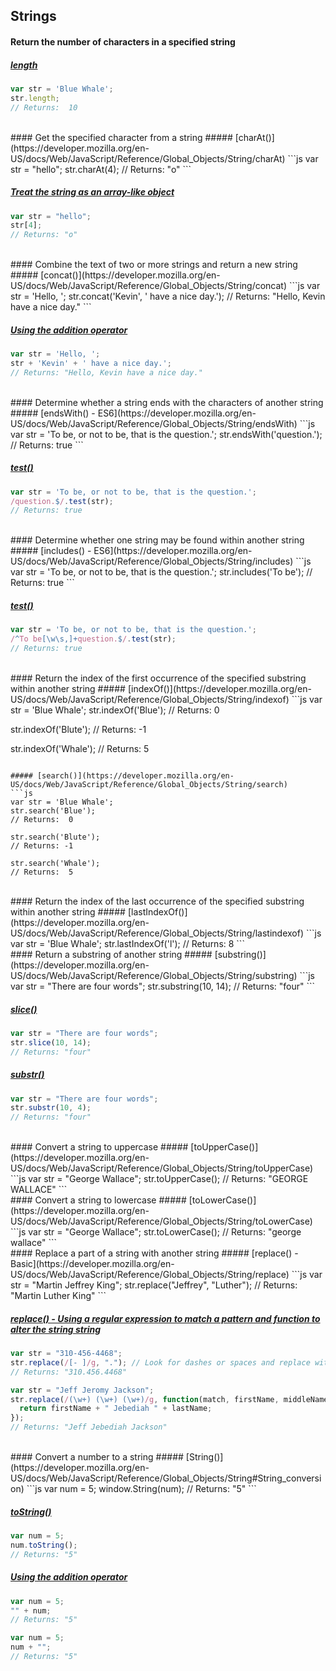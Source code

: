 ## Strings

#### Return the number of characters in a specified string
##### [length](https://developer.mozilla.org/en-US/docs/Web/JavaScript/Reference/Global_Objects/String/length)
```js
var str = 'Blue Whale';
str.length; 
// Returns:  10
```

<br>
#### Get the specified character from a string
##### [charAt()](https://developer.mozilla.org/en-US/docs/Web/JavaScript/Reference/Global_Objects/String/charAt)
```js
var str = "hello";
str.charAt(4);
// Returns: "o"
```

##### [Treat the string as an array-like object](https://developer.mozilla.org/en-US/docs/Web/JavaScript/Reference/Global_Objects/String#Character_access)
```js
var str = "hello";
str[4];
// Returns: "o"
```
<br>
#### Combine the text of two or more strings and return a new string
##### [concat()](https://developer.mozilla.org/en-US/docs/Web/JavaScript/Reference/Global_Objects/String/concat)
```js
var str = 'Hello, ';
str.concat('Kevin', ' have a nice day.');
// Returns: "Hello, Kevin have a nice day."
```

##### [Using the addition operator](https://developer.mozilla.org/en-US/docs/Web/JavaScript/A_re-introduction_to_JavaScript#Operators)
```js
var str = 'Hello, ';
str + 'Kevin' + ' have a nice day.';
// Returns: "Hello, Kevin have a nice day."
```

<br>
#### Determine whether a string ends with the characters of another string
##### [endsWith() - ES6](https://developer.mozilla.org/en-US/docs/Web/JavaScript/Reference/Global_Objects/String/endsWith)
```js
var str = 'To be, or not to be, that is the question.';
str.endsWith('question.');
// Returns: true
```

##### [test()](https://developer.mozilla.org/en-US/docs/Web/JavaScript/Reference/Global_Objects/RegExp/test)
```js
var str = 'To be, or not to be, that is the question.';
/question.$/.test(str);
// Returns: true
```

<br>
#### Determine whether one string may be found within another string
##### [includes() - ES6](https://developer.mozilla.org/en-US/docs/Web/JavaScript/Reference/Global_Objects/String/includes)
```js
var str = 'To be, or not to be, that is the question.';
str.includes('To be');
// Returns: true
```

##### [test()](https://developer.mozilla.org/en-US/docs/Web/JavaScript/Reference/Global_Objects/RegExp/test)
```js
var str = 'To be, or not to be, that is the question.';
/^To be[\w\s,]+question.$/.test(str);
// Returns: true
```

<br>
#### Return the index of the first occurrence of the specified substring within another string
##### [indexOf()](https://developer.mozilla.org/en-US/docs/Web/JavaScript/Reference/Global_Objects/String/indexof)
```js
var str = 'Blue Whale';
str.indexOf('Blue'); 
// Returns:  0

str.indexOf('Blute'); 
// Returns: -1

str.indexOf('Whale'); 
// Returns:  5
```

##### [search()](https://developer.mozilla.org/en-US/docs/Web/JavaScript/Reference/Global_Objects/String/search)
```js
var str = 'Blue Whale';
str.search('Blue'); 
// Returns:  0

str.search('Blute'); 
// Returns: -1

str.search('Whale'); 
// Returns:  5
```

<br>
#### Return the index of the last occurrence of the specified substring within another string
##### [lastIndexOf()](https://developer.mozilla.org/en-US/docs/Web/JavaScript/Reference/Global_Objects/String/lastindexof)
```js
var str = 'Blue Whale';
str.lastIndexOf('l'); 
// Returns:  8
```

<br>
#### Return a substring of another string
##### [substring()](https://developer.mozilla.org/en-US/docs/Web/JavaScript/Reference/Global_Objects/String/substring)
```js
var str = "There are four words";
str.substring(10, 14);
// Returns: "four"
```

##### [slice()](https://developer.mozilla.org/en-US/docs/Web/JavaScript/Reference/Global_Objects/String/slice)
```js
var str = "There are four words";
str.slice(10, 14);
// Returns: "four"
```

##### [substr()](https://developer.mozilla.org/en-US/docs/Web/JavaScript/Reference/Global_Objects/String/substr)
```js
var str = "There are four words";
str.substr(10, 4);
// Returns: "four"
```

<br>
#### Convert a string to uppercase
##### [toUpperCase()](https://developer.mozilla.org/en-US/docs/Web/JavaScript/Reference/Global_Objects/String/toUpperCase)
```js
var str = "George Wallace";
str.toUpperCase();
// Returns: "GEORGE WALLACE"
```

<br>
#### Convert a string to lowercase
##### [toLowerCase()](https://developer.mozilla.org/en-US/docs/Web/JavaScript/Reference/Global_Objects/String/toLowerCase)
```js
var str = "George Wallace";
str.toLowerCase();
// Returns: "george wallace"
```

<br>
#### Replace a part of a string with another string 
##### [replace() - Basic](https://developer.mozilla.org/en-US/docs/Web/JavaScript/Reference/Global_Objects/String/replace)
```js
var str = "Martin Jeffrey King";
str.replace("Jeffrey", "Luther");
// Returns: "Martin Luther King"
```

##### [replace() - Using a regular expression to match a pattern and function to alter the string string](https://developer.mozilla.org/en-US/docs/Web/JavaScript/Reference/Global_Objects/String/replace)
```js
var str = "310-456-4468";
str.replace(/[- ]/g, "."); // Look for dashes or spaces and replace with periods
// Returns: "310.456.4468"
```

```js
var str = "Jeff Jeromy Jackson";
str.replace(/(\w+) (\w+) (\w+)/g, function(match, firstName, middleName, lastName) { // Look for three words separated by spaces between the words and capture each of the words to use in the function.
  return firstName + " Jebediah " + lastName;
});
// Returns: "Jeff Jebediah Jackson"
```

<br>
#### Convert a number to a string 
##### [String()](https://developer.mozilla.org/en-US/docs/Web/JavaScript/Reference/Global_Objects/String#String_conversion)
```js
var num = 5;
window.String(num);
// Returns: "5"
```

##### [toString()](https://developer.mozilla.org/en-US/docs/Web/JavaScript/Reference/Global_Objects/Number/toString)
```js
var num = 5;
num.toString();
// Returns: "5"
```

##### [Using the addition operator](https://developer.mozilla.org/en-US/docs/Web/JavaScript/A_re-introduction_to_JavaScript#Operators)
```js
var num = 5;
"" + num;
// Returns: "5"
```
```js
var num = 5;
num + "";
// Returns: "5"
```

